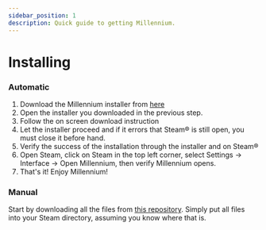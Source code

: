 ```yaml
---
sidebar_position: 1
description: Quick guide to getting Millennium.
---
```


# Installing

### Automatic
1. Download the Millennium installer from [here
](https://github.com/SteamClientHomebrew/Installer/releases/latest)
1. Open the installer you downloaded in the previous step.
1. Follow the on screen download instruction
1. Let the installer proceed and if it errors that Steam® is still open, you must close it before hand.
1. Verify the success of the installation through the installer and on Steam®
1. Open Steam, click on Steam in the top left corner, select Settings -> Interface -> Open Millennium, then verify Millennium opens.
1. That's it! Enjoy Millennium!

### Manual

Start by downloading all the files from [this repository](https://github.com/ShadowMonster99/millennium-steam-binaries). Simply put all files into your Steam directory, assuming you know where that is.
